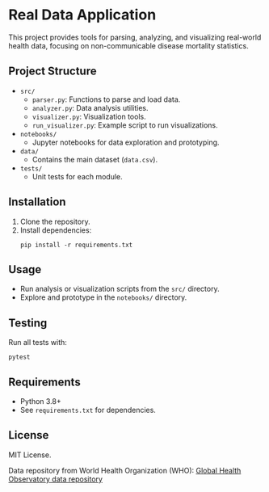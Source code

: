 # Real Data Application

This project provides tools for parsing, analyzing, and visualizing real-world health data, focusing on non-communicable disease mortality statistics.

## Project Structure

- `src/`
  - `parser.py`: Functions to parse and load data.
  - `analyzer.py`: Data analysis utilities.
  - `visualizer.py`: Visualization tools.
  - `run_visualizer.py`: Example script to run visualizations.
- `notebooks/`
  - Jupyter notebooks for data exploration and prototyping.
- `data/`
  - Contains the main dataset (`data.csv`).
- `tests/`
  - Unit tests for each module.

## Installation

1. Clone the repository.
2. Install dependencies:
   ```
   pip install -r requirements.txt
   ```

## Usage

- Run analysis or visualization scripts from the `src/` directory.
- Explore and prototype in the `notebooks/` directory.

## Testing

Run all tests with:
```
pytest
```

## Requirements

- Python 3.8+
- See `requirements.txt` for dependencies.

## License

MIT License.

Data repository from World Health Organization (WHO):
[Global Health Observatory data repository](https://apps.who.int/gho/data/?theme=main)

